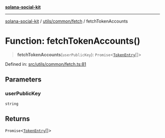[**solana-social-kit**](../../../../README.md)

***

[solana-social-kit](../../../../README.md) / [utils/common/fetch](../README.md) / fetchTokenAccounts

# Function: fetchTokenAccounts()

> **fetchTokenAccounts**(`userPublicKey`): `Promise`\<[`TokenEntry`](../type-aliases/TokenEntry.md)[]\>

Defined in: [src/utils/common/fetch.ts:81](https://github.com/SendArcade/solana-social-starter/blob/98f94bb63d3814df24512365f6ae706d273e698f/src/utils/common/fetch.ts#L81)

## Parameters

### userPublicKey

`string`

## Returns

`Promise`\<[`TokenEntry`](../type-aliases/TokenEntry.md)[]\>
